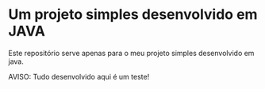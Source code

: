 # Um projeto simples desenvolvido em JAVA
Este repositório serve apenas para o meu projeto simples desenvolvido em java.

AVISO: Tudo desenvolvido aqui é um teste!
